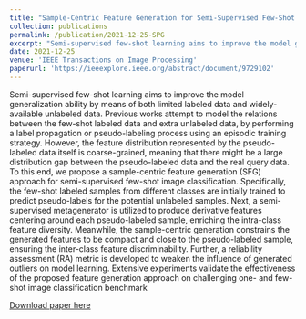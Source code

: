 ```yaml
---
title: "Sample-Centric Feature Generation for Semi-Supervised Few-Shot Learning"
collection: publications
permalink: /publication/2021-12-25-SPG
excerpt: "Semi-supervised few-shot learning aims to improve the model generalization ability by means of both limited labeled data and widely-available unlabeled data. Previous works attempt to model the relations between the few-shot labeled data and extra unlabeled data, by performing a label propagation or pseudo-labeling process using an episodic training strategy. However, the feature distribution represented by the pseudo-labeled data itself is coarse-grained, meaning that there might be a large distribution gap between the pseudo-labeled data and the real query data. To this end, we propose a sample-centric feature generation (SFG) approach for semi-supervised few-shot image classification. Specifically, the few-shot labeled samples from different classes are initially trained to predict pseudo-labels for the potential unlabeled samples. Next, a semi-supervised metagenerator is utilized to produce derivative features centering around each pseudo-labeled sample, enriching the intra-class feature diversity. Meanwhile, the sample-centric generation constrains the generated features to be compact and close to the pseudo-labeled sample, ensuring the inter-class feature discriminability. Further, a reliability assessment (RA) metric is developed to weaken the influence of generated outliers on model learning. Extensive experiments validate the effectiveness of the proposed feature generation approach on challenging one- and few-shot image classification benchmark"
date: 2021-12-25
venue: 'IEEE Transactions on Image Processing'
paperurl: 'https://ieeexplore.ieee.org/abstract/document/9729102'
---
```


Semi-supervised few-shot learning aims to improve the model generalization ability by means of both limited labeled data and widely-available unlabeled data. Previous works attempt to model the relations between the few-shot labeled data and extra unlabeled data, by performing a label propagation or pseudo-labeling process using an episodic training strategy. However, the feature distribution represented by the pseudo-labeled data itself is coarse-grained, meaning that there might be a large distribution gap between the pseudo-labeled data and the real query data. To this end, we propose a sample-centric feature generation (SFG) approach for semi-supervised few-shot image classification. Specifically, the few-shot labeled samples from different classes are initially trained to predict pseudo-labels for the potential unlabeled samples. Next, a semi-supervised metagenerator is utilized to produce derivative features centering around each pseudo-labeled sample, enriching the intra-class feature diversity. Meanwhile, the sample-centric generation constrains the generated features to be compact and close to the pseudo-labeled sample, ensuring the inter-class feature discriminability. Further, a reliability assessment (RA) metric is developed to weaken the influence of generated outliers on model learning. Extensive experiments validate the effectiveness of the proposed feature generation approach on challenging one- and few-shot image classification benchmark



[Download paper here](https://ieeexplore.ieee.org/abstract/document/9729102)
